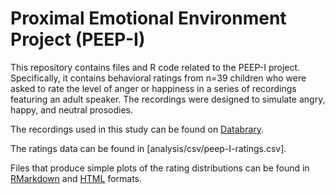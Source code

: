 # Proximal Emotional Environment Project (PEEP-I)

This repository contains files and R code related to the PEEP-I project. Specifically, it contains behavioral ratings from n=39 children who were asked to rate the level of anger or happiness in a series of recordings featuring an adult speaker. The recordings were designed to simulate angry, happy, and neutral prosodies.

The recordings used in this study can be found on [Databrary](http://databrary.org/volume/248).

The ratings data can be found in [analysis/csv/peep-I-ratings.csv].

Files that produce simple plots of the rating distributions can be found in [RMarkdown](ratings-analysis.Rmd) and [HTML](https://rawgit.com/gilmore-lab/PEEP-I/master/ratings-analysis.html) formats.
